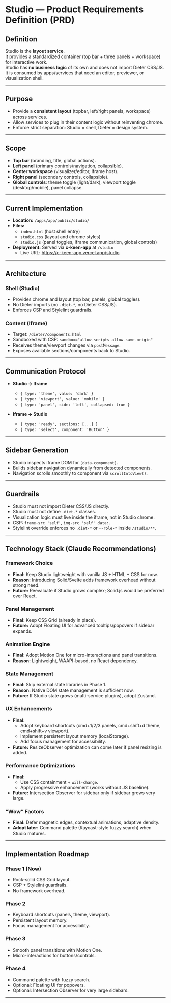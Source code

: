 # Studio — Product Requirements Definition (PRD)

## Definition
Studio is the **layout service**.  
It provides a standardized container (top bar + three panels + workspace) for interactive work.  
Studio has **no business logic** of its own and does not import Dieter CSS/JS.  
It is consumed by apps/services that need an editor, previewer, or visualization shell.

---

## Purpose
- Provide a **consistent layout** (topbar, left/right panels, workspace) across services.  
- Allow services to plug in their content logic without reinventing chrome.  
- Enforce strict separation: Studio = shell, Dieter = design system.  

---

## Scope
- **Top bar** (branding, title, global actions).  
- **Left panel** (primary controls/navigation, collapsible).  
- **Center workspace** (visualizer/editor, iframe host).  
- **Right panel** (secondary controls, collapsible).  
- **Global controls**: theme toggle (light/dark), viewport toggle (desktop/mobile), panel collapse.  

---

## Current Implementation
- **Location:** `/apps/app/public/studio/`  
- **Files:**  
  - `index.html` (host shell entry)  
  - `studio.css` (layout and chrome styles)  
  - `studio.js` (panel toggles, iframe communication, global controls)  
- **Deployment:** Served via **c-keen-app** at `/studio`  
  - Live URL: https://c-keen-app.vercel.app/studio  

---

## Architecture
### Shell (Studio)
- Provides chrome and layout (top bar, panels, global toggles).  
- No Dieter imports (no `.diet-*`, no Dieter CSS/JS).  
- Enforces CSP and Stylelint guardrails.  

### Content (Iframe)
- Target: `/dieter/components.html`  
- Sandboxed with CSP: `sandbox="allow-scripts allow-same-origin"`  
- Receives theme/viewport changes via `postMessage`.  
- Exposes available sections/components back to Studio.  

---

## Communication Protocol
- **Studio → Iframe**  
  - `{ type: 'theme', value: 'dark' }`  
  - `{ type: 'viewport', value: 'mobile' }`  
  - `{ type: 'panel', side: 'left', collapsed: true }`  

- **Iframe → Studio**  
  - `{ type: 'ready', sections: [...] }`  
  - `{ type: 'select', component: 'Button' }`  

---

## Sidebar Generation
- Studio inspects iframe DOM for `[data-component]`.  
- Builds sidebar navigation dynamically from detected components.  
- Navigation scrolls smoothly to component via `scrollIntoView()`.  

---

## Guardrails
- Studio must not import Dieter CSS/JS directly.  
- Studio must not define `.diet-*` classes.  
- Visualization logic must live inside the iframe, not in Studio chrome.  
- CSP: `frame-src 'self'`, `img-src 'self' data:`.  
- Stylelint override enforces no `.diet-*` or `--role-*` inside `/studio/**`.  

---

## Technology Stack (Claude Recommendations)

### Framework Choice
- **Final:** Keep Studio lightweight with vanilla JS + HTML + CSS for now.  
- **Reason:** Introducing Solid/Svelte adds framework overhead without strong need.  
- **Future:** Reevaluate if Studio grows complex; Solid.js would be preferred over React.  

### Panel Management
- **Final:** Keep CSS Grid (already in place).  
- **Future:** Adopt Floating UI for advanced tooltips/popovers if sidebar expands.  

### Animation Engine
- **Final:** Adopt Motion One for micro-interactions and panel transitions.  
- **Reason:** Lightweight, WAAPI-based, no React dependency.  

### State Management
- **Final:** Skip external state libraries in Phase 1.  
- **Reason:** Native DOM state management is sufficient now.  
- **Future:** If Studio state grows (multi-service plugins), adopt Zustand.  

### UX Enhancements
- **Final:**  
  - Adopt keyboard shortcuts (cmd+1/2/3 panels, cmd+shift+d theme, cmd+shift+v viewport).  
  - Implement persistent layout memory (localStorage).  
  - Add focus management for accessibility.  
- **Future:** ResizeObserver optimization can come later if panel resizing is added.  

### Performance Optimizations
- **Final:**  
  - Use CSS containment + `will-change`.  
  - Apply progressive enhancement (works without JS baseline).  
- **Future:** Intersection Observer for sidebar only if sidebar grows very large.  

### “Wow” Factors
- **Final:** Defer magnetic edges, contextual animations, adaptive density.  
- **Adopt later:** Command palette (Raycast-style fuzzy search) when Studio matures.  

---

## Implementation Roadmap

### Phase 1 (Now)
- Rock-solid CSS Grid layout.  
- CSP + Stylelint guardrails.  
- No framework overhead.  

### Phase 2
- Keyboard shortcuts (panels, theme, viewport).  
- Persistent layout memory.  
- Focus management for accessibility.  

### Phase 3
- Smooth panel transitions with Motion One.  
- Micro-interactions for buttons/controls.  

### Phase 4
- Command palette with fuzzy search.  
- Optional: Floating UI for popovers.  
- Optional: Intersection Observer for very large sidebars.  

---
